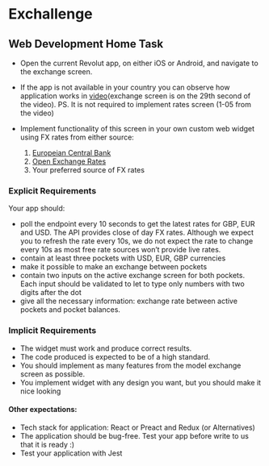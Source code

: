 # Exchallenge
## Web Development Home Task
 
* Open the current Revolut app, on either iOS or Android, and navigate to the exchange screen.
* If the app is not available in your country you can observe how application works in [video](https://youtu.be/c0zPSiKYipc?t=29s)(exchange screen is on the 29th second of the video).
PS. It is not required to implement rates screen (1-05 from the video)
* Implement functionality of this screen in your own custom web widget using FX rates from either source:

  1. [Europeian Central Bank](http://www.ecb.int/stats/exchange/eurofxref/html/index.en.html#dev)
  2. [Open Exchange Rates](https://openexchangerates.org)
  3. Your preferred source of FX rates

### Explicit Requirements
Your app should:
* poll the endpoint every 10 seconds to get the latest rates for GBP, EUR and USD. The API provides close of day FX rates.
Although we expect you to refresh the rate every 10s, we do not expect the rate to change every 10s as most free rate sources won’t provide live rates.
* contain at least three pockets with USD, EUR, GBP currencies
* make it possible to make an exchange between pockets
* contain two inputs on the active exchange screen for both pockets. Each input should be validated to let to type only numbers with two digits after the dot
* give all the necessary information: exchange rate between active pockets and pocket balances.


### Implicit Requirements
* The widget must work and produce correct results.
* The code produced is expected to be of a high standard.
* You should implement as many features from the model exchange screen as possible.
* You implement widget with any design you want, but you should make it nice looking


#### Other expectations:
* Tech stack for application: React or Preact and Redux (or Alternatives) 
* The application should be bug-free. Test your app before write to us that it is ready :)
* Test your application with Jest
